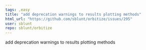```yaml
---
tags: ,easy
title: "add deprecation warnings to results plotting methods"
html_url: "https://github.com/sblunt/orbitize/issues/295"
user: sblunt
repo: sblunt/orbitize
---
```


add deprecation warnings to results plotting methods